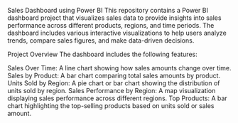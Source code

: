 Sales Dashboard using Power BI
This repository contains a Power BI dashboard project that visualizes sales data to provide insights into sales performance across different products, regions, and time periods. The dashboard includes various interactive visualizations to help users analyze trends, compare sales figures, and make data-driven decisions.

Project Overview
The dashboard includes the following features:

Sales Over Time: A line chart showing how sales amounts change over time.
Sales by Product: A bar chart comparing total sales amounts by product.
Units Sold by Region: A pie chart or bar chart showing the distribution of units sold by region.
Sales Performance by Region: A map visualization displaying sales performance across different regions.
Top Products: A bar chart highlighting the top-selling products based on units sold or sales amount.
